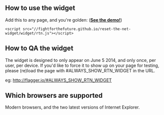 How to use the widget
-------------------------
Add this to any page, and you're golden: ([**See the demo!**][2])
```
<script src="//fightforthefuture.github.io/reset-the-net-widget/widget/rtn.js"></script>
```


How to QA the widget
--------------------
The widget is designed to only appear on June 5 2014, and only once, per user, per device. If you'd like to force it to show up on your page for testing, please (re)load the page with #ALWAYS_SHOW_RTN_WIDGET in the URL.

eg: http://flagger.io/#ALWAYS_SHOW_RTN_WIDGET


Which browsers are supported
------------
Modern browsers, and the two latest versions of Internet Explorer.







[1]: https://www.resetthenet.org
[2]: http://fightforthefuture.github.io/reset-the-net-widget/demo.html
[3]: http://fightforthefuture.github.io/reset-the-net-widget/demo_mobile.html
